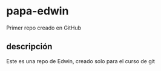 # papa-edwin
Primer repo creado en GitHub
## descripción
Este es una repo de Edwin, creado solo para el curso de git

